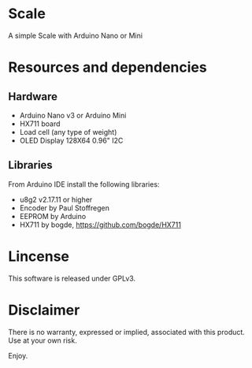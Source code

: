 # Scale
A simple Scale with Arduino Nano or Mini

# Resources and dependencies 
## Hardware
  * Arduino Nano v3 or Arduino Mini
  * HX711 board
  * Load cell (any type of weight)
  * OLED Display 128X64 0.96" I2C

## Libraries
From Arduino IDE install the following libraries:

  * u8g2 v2.17.11 or higher
  * Encoder by Paul Stoffregen
  * EEPROM by Arduino
  * HX711 by bogde, https://github.com/bogde/HX711

# Lincense
This software is released under GPLv3.

# Disclaimer
There is no warranty, expressed or implied, associated with this product.
Use at your own risk.


Enjoy.
